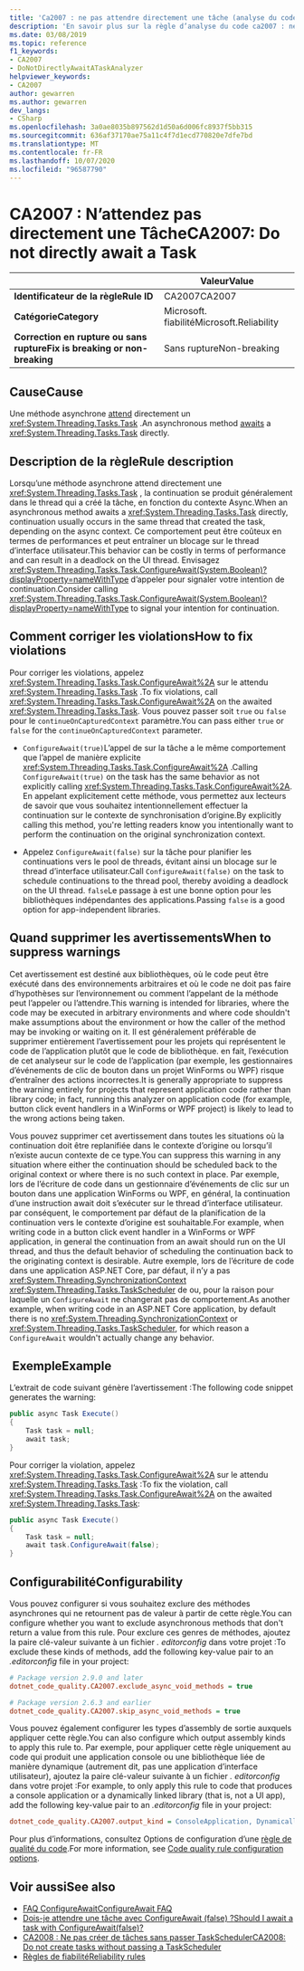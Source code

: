 ```yaml
---
title: 'Ca2007 : ne pas attendre directement une tâche (analyse du code)'
description: 'En savoir plus sur la règle d’analyse du code ca2007 : ne pas attendre directement une tâche'
ms.date: 03/08/2019
ms.topic: reference
f1_keywords:
- CA2007
- DoNotDirectlyAwaitATaskAnalyzer
helpviewer_keywords:
- CA2007
author: gewarren
ms.author: gewarren
dev_langs:
- CSharp
ms.openlocfilehash: 3a0ae8035b897562d1d50a6d006fc8937f5bb315
ms.sourcegitcommit: 636af37170ae75a11c4f7d1ecd770820e7dfe7bd
ms.translationtype: MT
ms.contentlocale: fr-FR
ms.lasthandoff: 10/07/2020
ms.locfileid: "96587790"
---
```

# <a name="ca2007-do-not-directly-await-a-task"></a><span data-ttu-id="ae5ae-103">CA2007 : N’attendez pas directement une Tâche</span><span class="sxs-lookup"><span data-stu-id="ae5ae-103">CA2007: Do not directly await a Task</span></span>

| | <span data-ttu-id="ae5ae-104">Valeur</span><span class="sxs-lookup"><span data-stu-id="ae5ae-104">Value</span></span> |
|-|-|
| <span data-ttu-id="ae5ae-105">**Identificateur de la règle**</span><span class="sxs-lookup"><span data-stu-id="ae5ae-105">**Rule ID**</span></span> |<span data-ttu-id="ae5ae-106">CA2007</span><span class="sxs-lookup"><span data-stu-id="ae5ae-106">CA2007</span></span>|
| <span data-ttu-id="ae5ae-107">**Catégorie**</span><span class="sxs-lookup"><span data-stu-id="ae5ae-107">**Category**</span></span> |<span data-ttu-id="ae5ae-108">Microsoft. fiabilité</span><span class="sxs-lookup"><span data-stu-id="ae5ae-108">Microsoft.Reliability</span></span>|
| <span data-ttu-id="ae5ae-109">**Correction en rupture ou sans rupture**</span><span class="sxs-lookup"><span data-stu-id="ae5ae-109">**Fix is breaking or non-breaking**</span></span> |<span data-ttu-id="ae5ae-110">Sans rupture</span><span class="sxs-lookup"><span data-stu-id="ae5ae-110">Non-breaking</span></span>|

## <a name="cause"></a><span data-ttu-id="ae5ae-111">Cause</span><span class="sxs-lookup"><span data-stu-id="ae5ae-111">Cause</span></span>

<span data-ttu-id="ae5ae-112">Une méthode asynchrone [attend](../../../csharp/language-reference/operators/await.md) directement un <xref:System.Threading.Tasks.Task> .</span><span class="sxs-lookup"><span data-stu-id="ae5ae-112">An asynchronous method [awaits](../../../csharp/language-reference/operators/await.md) a <xref:System.Threading.Tasks.Task> directly.</span></span>

## <a name="rule-description"></a><span data-ttu-id="ae5ae-113">Description de la règle</span><span class="sxs-lookup"><span data-stu-id="ae5ae-113">Rule description</span></span>

<span data-ttu-id="ae5ae-114">Lorsqu’une méthode asynchrone attend directement une <xref:System.Threading.Tasks.Task> , la continuation se produit généralement dans le thread qui a créé la tâche, en fonction du contexte Async.</span><span class="sxs-lookup"><span data-stu-id="ae5ae-114">When an asynchronous method awaits a <xref:System.Threading.Tasks.Task> directly, continuation usually occurs in the same thread that created the task, depending on the async context.</span></span> <span data-ttu-id="ae5ae-115">Ce comportement peut être coûteux en termes de performances et peut entraîner un blocage sur le thread d’interface utilisateur.</span><span class="sxs-lookup"><span data-stu-id="ae5ae-115">This behavior can be costly in terms of performance and can result in a deadlock on the UI thread.</span></span> <span data-ttu-id="ae5ae-116">Envisagez <xref:System.Threading.Tasks.Task.ConfigureAwait(System.Boolean)?displayProperty=nameWithType> d’appeler pour signaler votre intention de continuation.</span><span class="sxs-lookup"><span data-stu-id="ae5ae-116">Consider calling <xref:System.Threading.Tasks.Task.ConfigureAwait(System.Boolean)?displayProperty=nameWithType> to signal your intention for continuation.</span></span>

## <a name="how-to-fix-violations"></a><span data-ttu-id="ae5ae-117">Comment corriger les violations</span><span class="sxs-lookup"><span data-stu-id="ae5ae-117">How to fix violations</span></span>

<span data-ttu-id="ae5ae-118">Pour corriger les violations, appelez <xref:System.Threading.Tasks.Task.ConfigureAwait%2A> sur le attendu <xref:System.Threading.Tasks.Task> .</span><span class="sxs-lookup"><span data-stu-id="ae5ae-118">To fix violations, call <xref:System.Threading.Tasks.Task.ConfigureAwait%2A> on the awaited <xref:System.Threading.Tasks.Task>.</span></span> <span data-ttu-id="ae5ae-119">Vous pouvez passer soit `true` ou `false` pour le `continueOnCapturedContext` paramètre.</span><span class="sxs-lookup"><span data-stu-id="ae5ae-119">You can pass either `true` or `false` for the `continueOnCapturedContext` parameter.</span></span>

- <span data-ttu-id="ae5ae-120">`ConfigureAwait(true)`L’appel de sur la tâche a le même comportement que l’appel de manière explicite <xref:System.Threading.Tasks.Task.ConfigureAwait%2A> .</span><span class="sxs-lookup"><span data-stu-id="ae5ae-120">Calling `ConfigureAwait(true)` on the task has the same behavior as not explicitly calling <xref:System.Threading.Tasks.Task.ConfigureAwait%2A>.</span></span> <span data-ttu-id="ae5ae-121">En appelant explicitement cette méthode, vous permettez aux lecteurs de savoir que vous souhaitez intentionnellement effectuer la continuation sur le contexte de synchronisation d’origine.</span><span class="sxs-lookup"><span data-stu-id="ae5ae-121">By explicitly calling this method, you're letting readers know you intentionally want to perform the continuation on the original synchronization context.</span></span>

- <span data-ttu-id="ae5ae-122">Appelez `ConfigureAwait(false)` sur la tâche pour planifier les continuations vers le pool de threads, évitant ainsi un blocage sur le thread d’interface utilisateur.</span><span class="sxs-lookup"><span data-stu-id="ae5ae-122">Call `ConfigureAwait(false)` on the task to schedule continuations to the thread pool, thereby avoiding a deadlock on the UI thread.</span></span> <span data-ttu-id="ae5ae-123">`false`Le passage à est une bonne option pour les bibliothèques indépendantes des applications.</span><span class="sxs-lookup"><span data-stu-id="ae5ae-123">Passing `false` is a good option for app-independent libraries.</span></span>

## <a name="when-to-suppress-warnings"></a><span data-ttu-id="ae5ae-124">Quand supprimer les avertissements</span><span class="sxs-lookup"><span data-stu-id="ae5ae-124">When to suppress warnings</span></span>

<span data-ttu-id="ae5ae-125">Cet avertissement est destiné aux bibliothèques, où le code peut être exécuté dans des environnements arbitraires et où le code ne doit pas faire d’hypothèses sur l’environnement ou comment l’appelant de la méthode peut l’appeler ou l’attendre.</span><span class="sxs-lookup"><span data-stu-id="ae5ae-125">This warning is intended for libraries, where the code may be executed in arbitrary environments and where code shouldn't make assumptions about the environment or how the caller of the method may be invoking or waiting on it.</span></span> <span data-ttu-id="ae5ae-126">Il est généralement préférable de supprimer entièrement l’avertissement pour les projets qui représentent le code de l’application plutôt que le code de bibliothèque. en fait, l’exécution de cet analyseur sur le code de l’application (par exemple, les gestionnaires d’événements de clic de bouton dans un projet WinForms ou WPF) risque d’entraîner des actions incorrectes.</span><span class="sxs-lookup"><span data-stu-id="ae5ae-126">It is generally appropriate to suppress the warning entirely for projects that represent application code rather than library code; in fact, running this analyzer on application code (for example, button click event handlers in a WinForms or WPF project) is likely to lead to the wrong actions being taken.</span></span>

<span data-ttu-id="ae5ae-127">Vous pouvez supprimer cet avertissement dans toutes les situations où la continuation doit être replanifiée dans le contexte d’origine ou lorsqu’il n’existe aucun contexte de ce type.</span><span class="sxs-lookup"><span data-stu-id="ae5ae-127">You can suppress this warning in any situation where either the continuation should be scheduled back to the original context or where there is no such context in place.</span></span> <span data-ttu-id="ae5ae-128">Par exemple, lors de l’écriture de code dans un gestionnaire d’événements de clic sur un bouton dans une application WinForms ou WPF, en général, la continuation d’une instruction await doit s’exécuter sur le thread d’interface utilisateur. par conséquent, le comportement par défaut de la planification de la continuation vers le contexte d’origine est souhaitable.</span><span class="sxs-lookup"><span data-stu-id="ae5ae-128">For example, when writing code in a button click event handler in a WinForms or WPF application, in general the continuation from an await should run on the UI thread, and thus the default behavior of scheduling the continuation back to the originating context is desirable.</span></span> <span data-ttu-id="ae5ae-129">Autre exemple, lors de l’écriture de code dans une application ASP.NET Core, par défaut, il n’y a pas <xref:System.Threading.SynchronizationContext> <xref:System.Threading.Tasks.TaskScheduler> de ou, pour la raison pour laquelle un `ConfigureAwait` ne changerait pas de comportement.</span><span class="sxs-lookup"><span data-stu-id="ae5ae-129">As another example, when writing code in an ASP.NET Core application, by default there is no <xref:System.Threading.SynchronizationContext> or <xref:System.Threading.Tasks.TaskScheduler>, for which reason a `ConfigureAwait` wouldn't actually change any behavior.</span></span>

## <a name="example"></a><span data-ttu-id="ae5ae-130"> Exemple</span><span class="sxs-lookup"><span data-stu-id="ae5ae-130">Example</span></span>

<span data-ttu-id="ae5ae-131">L’extrait de code suivant génère l’avertissement :</span><span class="sxs-lookup"><span data-stu-id="ae5ae-131">The following code snippet generates the warning:</span></span>

```csharp
public async Task Execute()
{
    Task task = null;
    await task;
}
```

<span data-ttu-id="ae5ae-132">Pour corriger la violation, appelez <xref:System.Threading.Tasks.Task.ConfigureAwait%2A> sur le attendu <xref:System.Threading.Tasks.Task> :</span><span class="sxs-lookup"><span data-stu-id="ae5ae-132">To fix the violation, call <xref:System.Threading.Tasks.Task.ConfigureAwait%2A> on the awaited <xref:System.Threading.Tasks.Task>:</span></span>

```csharp
public async Task Execute()
{
    Task task = null;
    await task.ConfigureAwait(false);
}
```

## <a name="configurability"></a><span data-ttu-id="ae5ae-133">Configurabilité</span><span class="sxs-lookup"><span data-stu-id="ae5ae-133">Configurability</span></span>

<span data-ttu-id="ae5ae-134">Vous pouvez configurer si vous souhaitez exclure des méthodes asynchrones qui ne retournent pas de valeur à partir de cette règle.</span><span class="sxs-lookup"><span data-stu-id="ae5ae-134">You can configure whether you want to exclude asynchronous methods that don't return a value from this rule.</span></span> <span data-ttu-id="ae5ae-135">Pour exclure ces genres de méthodes, ajoutez la paire clé-valeur suivante à un fichier *. editorconfig* dans votre projet :</span><span class="sxs-lookup"><span data-stu-id="ae5ae-135">To exclude these kinds of methods, add the following key-value pair to an *.editorconfig* file in your project:</span></span>

```ini
# Package version 2.9.0 and later
dotnet_code_quality.CA2007.exclude_async_void_methods = true

# Package version 2.6.3 and earlier
dotnet_code_quality.CA2007.skip_async_void_methods = true
```

<span data-ttu-id="ae5ae-136">Vous pouvez également configurer les types d’assembly de sortie auxquels appliquer cette règle.</span><span class="sxs-lookup"><span data-stu-id="ae5ae-136">You can also configure which output assembly kinds to apply this rule to.</span></span> <span data-ttu-id="ae5ae-137">Par exemple, pour appliquer cette règle uniquement au code qui produit une application console ou une bibliothèque liée de manière dynamique (autrement dit, pas une application d’interface utilisateur), ajoutez la paire clé-valeur suivante à un fichier *. editorconfig* dans votre projet :</span><span class="sxs-lookup"><span data-stu-id="ae5ae-137">For example, to only apply this rule to code that produces a console application or a dynamically linked library (that is, not a UI app), add the following key-value pair to an *.editorconfig* file in your project:</span></span>

```ini
dotnet_code_quality.CA2007.output_kind = ConsoleApplication, DynamicallyLinkedLibrary
```

<span data-ttu-id="ae5ae-138">Pour plus d’informations, consultez Options de configuration d’une [règle de qualité du code](../code-quality-rule-options.md).</span><span class="sxs-lookup"><span data-stu-id="ae5ae-138">For more information, see [Code quality rule configuration options](../code-quality-rule-options.md).</span></span>

## <a name="see-also"></a><span data-ttu-id="ae5ae-139">Voir aussi</span><span class="sxs-lookup"><span data-stu-id="ae5ae-139">See also</span></span>

- [<span data-ttu-id="ae5ae-140">FAQ ConfigureAwait</span><span class="sxs-lookup"><span data-stu-id="ae5ae-140">ConfigureAwait FAQ</span></span>](https://devblogs.microsoft.com/dotnet/configureawait-faq/)
- [<span data-ttu-id="ae5ae-141">Dois-je attendre une tâche avec ConfigureAwait (false) ?</span><span class="sxs-lookup"><span data-stu-id="ae5ae-141">Should I await a task with ConfigureAwait(false)?</span></span>](https://github.com/Microsoft/vs-threading/blob/master/doc/cookbook_vs.md#should-i-await-a-task-with-configureawaitfalse)
- [<span data-ttu-id="ae5ae-142">CA2008 : Ne pas créer de tâches sans passer TaskScheduler</span><span class="sxs-lookup"><span data-stu-id="ae5ae-142">CA2008: Do not create tasks without passing a TaskScheduler</span></span>](ca2008.md)
- [<span data-ttu-id="ae5ae-143">Règles de fiabilité</span><span class="sxs-lookup"><span data-stu-id="ae5ae-143">Reliability rules</span></span>](reliability-warnings.md)
